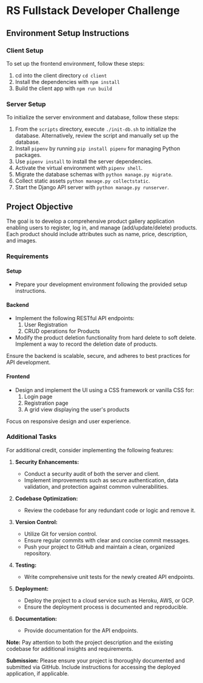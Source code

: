# RS Fullstack Developer Challenge

## Environment Setup Instructions

### Client Setup

To set up the frontend environment, follow these steps:

1. cd into the client directory `cd client`
2. Install the dependencies with `npm install`
3. Build the client app with `npm run build`

### Server Setup

To initialize the server environment and database, follow these steps:

1. From the `scripts` directory, execute `./init-db.sh` to initialize the database. Alternatively, review the script and manually set up the database.
2. Install `pipenv` by running `pip install pipenv` for managing Python packages.
3. Use `pipenv install` to install the server dependencies.
4. Activate the virtual environment with `pipenv shell`.
5. Migrate the database schemas with `python manage.py migrate`.
6. Collect static assets `python manage.py collectstatic`.
7. Start the Django API server with `python manage.py runserver`.

## Project Objective

The goal is to develop a comprehensive product gallery application enabling users to register, log in, and manage (add/update/delete) products. Each product should include attributes such as name, price, description, and images.

### Requirements

#### Setup

- Prepare your development environment following the provided setup instructions.

#### Backend

- Implement the following RESTful API endpoints:
  1. User Registration
  2. CRUD operations for Products
- Modify the product deletion functionality from hard delete to soft delete. Implement a way to record the deletion date of products.

Ensure the backend is scalable, secure, and adheres to best practices for API development.

#### Frontend

- Design and implement the UI using a CSS framework or vanilla CSS for:
  1. Login page
  2. Registration page
  3. A grid view displaying the user's products

Focus on responsive design and user experience.

### Additional Tasks

For additional credit, consider implementing the following features:

1. **Security Enhancements:**
   - Conduct a security audit of both the server and client.
   - Implement improvements such as secure authentication, data validation, and protection against common vulnerabilities.

2. **Codebase Optimization:**
   - Review the codebase for any redundant code or logic and remove it.

3. **Version Control:**
   - Utilize Git for version control.
   - Ensure regular commits with clear and concise commit messages.
   - Push your project to GitHub and maintain a clean, organized repository.

4. **Testing:**
   - Write comprehensive unit tests for the newly created API endpoints.

5. **Deployment:**
   - Deploy the project to a cloud service such as Heroku, AWS, or GCP.
   - Ensure the deployment process is documented and reproducible.

6. **Documentation:**
   - Provide documentation for the API endpoints.

**Note:** Pay attention to both the project description and the existing codebase for additional insights and requirements.

**Submission:** Please ensure your project is thoroughly documented and submitted via GitHub. Include instructions for accessing the deployed application, if applicable.